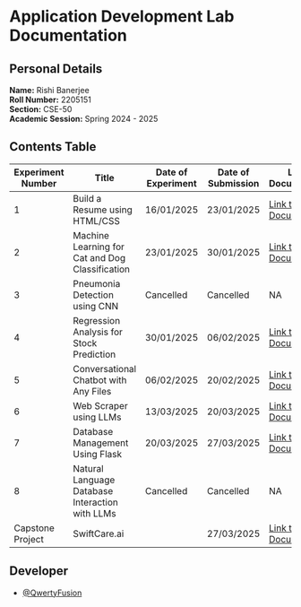 # Application Development Lab Documentation
## Personal Details
**Name:** Rishi Banerjee  
**Roll Number:** 2205151  
**Section:** CSE-50  
**Academic Session:** Spring 2024 - 2025  

## Contents Table
| Experiment Number | Title                                 | Date of Experiment | Date of Submission | Link to Documentation | Link to Project |
|-------------------|---------------------------------------|---------------------|---------------------|-----------------------|------------------|
| 1                 | Build a Resume using HTML/CSS         | 16/01/2025          | 23/01/2025          | [Link to Documentation](https://github.com/QwertyFusion/application-development-lab-documentation/blob/main/Exp%201%20-%20Build%20a%20Resume%20using%20HTMLCSS/AD_Lab_Documentation.pdf) | [Link to Project](https://github.com/QwertyFusion/online-resume) |
| 2                 | Machine Learning for Cat and Dog Classification   | 23/01/2025          | 30/01/2025          | [Link to Documentation](https://github.com/QwertyFusion/application-development-lab-documentation/blob/6dbae277610edeef7991c79bd465820a386134dc/Exp%202%20-%20Cat%20and%20Dog%20Image%20Classifier/AD_Lab_Documentation.pdf) | [Link to Project](https://github.com/QwertyFusion/cat-dog-classifier) |
| 3                 | Pneumonia Detection using CNN | Cancelled                    | Cancelled                    | NA                      | NA                 |
| 4                 | Regression Analysis for Stock Prediction   | 30/01/2025          | 06/02/2025          | [Link to Documentation](https://github.com/QwertyFusion/application-development-lab-documentation/blob/main/Exp%204%20-%20Stock%20Price%20Prediction/AD_Lab_Documentation.pdf) | [Link to Project](https://github.com/QwertyFusion/Stock-Price-Prediction) |
| 5                 | Conversational Chatbot with Any Files   | 06/02/2025          | 20/02/2025          | [Link to Documentation](https://github.com/QwertyFusion/application-development-lab-documentation/blob/8cf01e62ef661d9504605e12cf852d98d898ddc4/Exp%205%20-%20Conversational%20Chatbot%20with%20PDF%20Reader/AD_Lab_Documentation.pdf) | [Link to Project](https://github.com/QwertyFusion/bookworm) |
| 6                 | Web Scraper using LLMs   | 13/03/2025          | 20/03/2025          | [Link to Documentation](https://github.com/QwertyFusion/application-development-lab-documentation/blob/95253d5b8af89e2b109edd0e4130f5ed54c1efa4/Exp%206%20-%20Web%20Scraper%20using%20LLMs/AD_Lab_Documentation.pdf) | [Link to Project](https://github.com/QwertyFusion/web-scraper-python) |
| 7                 | Database Management Using Flask   | 20/03/2025          | 27/03/2025          | [Link to Documentation](https://github.com/QwertyFusion/application-development-lab-documentation/blob/5d93d2253e3e401f2cbcc0ea598f6c5dbb1c0eac/Exp%207%20-%20Database%20Management%20Using%20Flask/AD_Lab_Documentation.pdf) | [Link to Project](https://github.com/QwertyFusion/Database-Management-Using-Flask) |
| 8                 | Natural Language Database Interaction with LLMs | Cancelled                    | Cancelled                    | NA                      | NA                 |
| Capstone Project  | SwiftCare.ai   |                  | 27/03/2025          | [Link to Documentation](https://github.com/QwertyFusion/application-development-lab-documentation/blob/8a84237071c637a40e1896b9714eeff6df18ac3c/Capstone%20Project%20-%20SwiftCare.ai/AD_Lab_Documentation.pdf) | [Link to Project](https://github.com/QwertyFusion/SwiftCare.ai) |

## Developer
- [@QwertyFusion](https://github.com/QwertyFusion)
